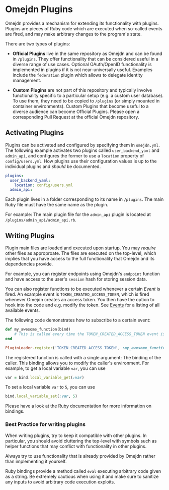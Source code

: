 # Omejdn Plugins

Omejdn provides a mechanism for extending its functionality with plugins.
Plugins are pieces of Ruby code which are executed when so-called events are fired,
and may make arbitrary changes to the program's state.

There are two types of plugins:

* **Official Plugins** live in the same repository as Omejdn and can be found in `/plugins`.
  They offer functionality that can be considered useful in a diverse range of use cases.
  Optional OAuth/OpenID functionality is implemented in plugins if it is not near-universally useful.
  Examples include the `federation` plugin which allows to delegate identity management.

* **Custom Plugins** are not part of this repository and typically involve functionality
  specific to a particular setup (e.g. a custom user database).
  To use them, they need to be copied to `/plugins` (or simply mounted in container environments).
  Custom Plugins that become useful to a diverse audience can become Official Plugins.
  Please open a corresponding Pull Request at the official Omejdn repository.

## Activating Plugins

Plugins can be activated and configured by specifying them in `omejdn.yml`.
The following example activates two plugins called `user_backend_yaml` and `admin_api`,
and configures the former to use a `location` property of `config/users.yml`.
How plugins use their configuration values is up to the individual plugins
and *should* be documented.

```yaml
plugins:
  user_backend_yaml:
    location: config/users.yml
  admin_api:
```

Each plugin lives in a folder corresponding to its name in `/plugins`.
The main Ruby file must have the same name as the plugin.

For example: The main plugin file for the `admin_api` plugin
is located at `/plugins/admin_api/admin_api.rb`.

## Writing Plugins

Plugin main files are loaded and executed upon startup.
You may *require* other files as approproate.
The files are executed on the top-level,
which implies that you have access to the full functionality that Omejdn
and its dependencies provide.

For example, you can register endpoints using Omejdn's `endpoint` function
and have access to the user's `session` hash for storing session data.

You can also register functions to be executed whenever a certain *Event* is fired.
An example event is `TOKEN_CREATED_ACCESS_TOKEN`,
which is fired whenever Omejdn creates an access token.
You then have the option to hook into the code and e.g. modify the token.
See [Events](./Events.md) for a listing of all available events.

The following code demonstrates how to subscribe to a certain event:

```ruby
def my_awesome_function(bind)
    # This is called every time the TOKEN_CREATED_ACCESS_TOKEN event is fired
end

PluginLoader.register('TOKEN_CREATED_ACCESS_TOKEN', :my_awesome_function)
```

The registered function is called with a single argument: The binding of the caller.
This binding allows you to modify the caller's environment.
For example, to get a local variable `var`, you can use

```ruby
var = bind.local_variable_get(:var)
```

To set a local variable `var` to `5`, you can use

```ruby
bind.local_variable_set(:var, 5)
```

Please have a look at the Ruby documentation for more information on bindings.

### Best Practice for writing plugins

When writing plugins, try to keep it compatible with other plugins.
In particular, you should avoid cluttering the top-level with symbols
such as helper functions that may conflict with functionality in other plugins.

Always try to use functionality that is already provided by Omejdn
rather than implementing it yourself.

Ruby bindings provide a method called `eval` executing arbitrary code given as a string.
Be extremely cautious when using it and make sure to sanitize any inputs to avoid
arbitrary code execution exploits.
